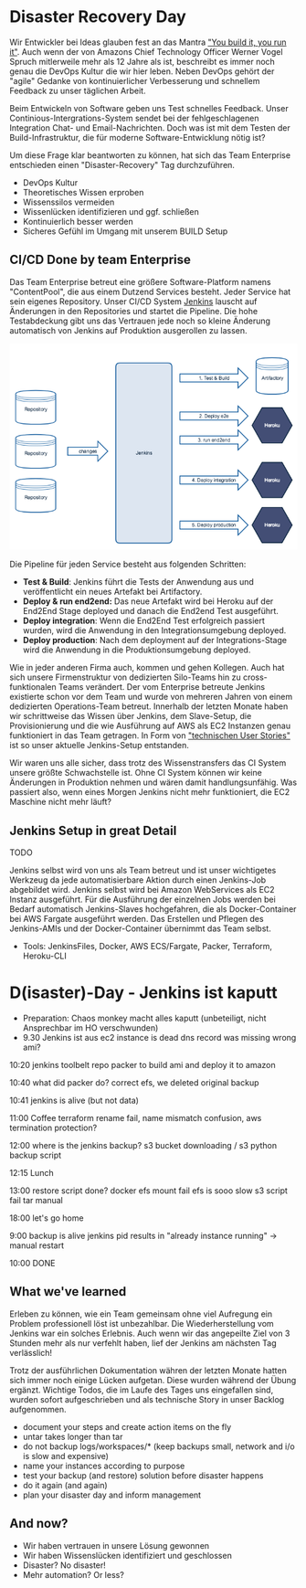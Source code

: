# Disaster Recovery Day

Wir Entwickler bei Ideas glauben fest an das Mantra ["You build it, you run it"](https://queue.acm.org/detail.cfm?id=1142065). Auch wenn der 
von Amazons Chief Technology Officer Werner Vogel Spruch mitlerweile mehr als 12 Jahre als ist, beschreibt es immer noch genau die DevOps Kultur 
die wir hier leben. Neben DevOps gehört der "agile" Gedanke von kontinuierlicher Verbesserung und schnellem Feedback zu unser täglichen Arbeit.

Beim Entwickeln von Software geben uns Test schnelles Feedback. Unser Continious-Intergrations-System sendet bei der fehlgeschlagenen 
Integration Chat- und Email-Nachrichten. Doch was ist mit dem Testen der Build-Infrastruktur, die für moderne Software-Entwicklung nötig ist?   

Um diese Frage klar beantworten zu können, hat sich das Team Enterprise entschieden einen "Disaster-Recovery" Tag durchzuführen. 

- DevOps Kultur 
- Theoretisches Wissen erproben
- Wissenssilos vermeiden
- Wissenlücken identifizieren und ggf. schließen
- Kontinuierlich besser werden
- Sicheres Gefühl im Umgang mit unserem BUILD Setup

## CI/CD Done by team Enterprise

Das Team Enterprise betreut eine größere Software-Platform namens "ContentPool", die aus einem Dutzend Services besteht. Jeder Service hat sein
eigenes Repository. Unser CI/CD System [Jenkins](https://jenkins.io/) lauscht auf Änderungen in den Repositories und startet die Pipeline. Die
hohe Testabdeckung gibt uns das Vertrauen jede noch so kleine Änderung automatisch von Jenkins auf Produktion ausgerollen zu lassen. 

![alt text](./disaster-recovery-day/2.png "Logo Title Text 1")

Die Pipeline für jeden Service besteht aus folgenden Schritten:
 * __Test & Build__: Jenkins führt die Tests der Anwendung aus und veröffentlicht ein neues Artefakt bei Artifactory.
 * __Deploy & run end2end:__ Das neue Artefakt wird bei Heroku auf der End2End Stage deployed und danach die End2end Test ausgeführt. 
 * __Deploy integration__: Wenn die End2End Test erfolgreich passiert wurden, wird die Anwendung in den Integrationsumgebung deployed.
 * __Deploy production__: Nach dem deployment auf der Integrations-Stage wird die Anwendung in die Produktionsumgebung deployed. 

Wie in jeder anderen Firma auch, kommen und gehen Kollegen. Auch hat sich unsere Firmenstruktur von dedizierten Silo-Teams hin zu cross-funktionalen Teams verändert. Der vom Enterprise betreute Jenkins existierte schon vor dem Team und wurde von mehreren Jahren von einem dedizierten Operations-Team betreut. Innerhalb der letzten Monate haben wir schrittweise das Wissen über Jenkins, dem Slave-Setup, die Provisionierung und die wie Ausführung auf AWS als EC2 Instanzen genau funktioniert in das Team getragen. In Form von ["technischen User Stories"](http://rgalen.com/agile-training-news/2013/11/10/technical-user-stories-what-when-and-how) ist so unser aktuelle Jenkins-Setup entstanden. 

Wir waren uns alle sicher, dass trotz des Wissenstransfers das CI System unsere größte Schwachstelle ist. Ohne CI System können wir keine Änderungen in Produktion nehmen und wären damit handlungsunfähig. Was passiert also, wenn eines Morgen Jenkins nicht mehr funktioniert, die EC2 Maschine nicht mehr läuft?

## Jenkins Setup in great Detail

TODO

Jenkins selbst wird von uns als Team betreut und ist unser wichtigetes Werkzeug da jede automatisierbare Aktion durch einen Jenkins-Job abgebildet wird. 
Jenkins selbst wird bei Amazon WebServices als EC2 Instanz ausgeführt. Für die Ausführung der einzelnen Jobs werden bei Bedarf automatisch 
Jenkins-Slaves hochgefahren, die als Docker-Container bei AWS Fargate ausgeführt werden. Das Erstellen und Pflegen des Jenkins-AMIs und der 
Docker-Container übernimmt das Team selbst. 

- Tools: JenkinsFiles, Docker, AWS ECS/Fargate, Packer, Terraform, Heroku-CLI

# D(isaster)-Day - Jenkins ist kaputt

- Preparation: Chaos monkey macht alles kaputt (unbeteiligt, nicht Ansprechbar im HO verschwunden)
- 9.30 Jenkins ist aus
ec2 instance is dead
dns record was missing
wrong ami?

10:20 jenkins toolbelt repo 
packer to build ami and deploy it to amazon

10:40 what did packer do?
correct efs, we deleted original backup

10:41 jenkins is alive (but not data)

11:00 Coffee
terraform rename fail, name mismatch confusion, aws termination protection?

12:00 where is the jenkins backup?
s3 bucket downloading / s3 python backup script

12:15 Lunch

13:00 restore script done?
docker efs mount fail
efs is sooo slow
s3 script fail
tar manual

18:00 let's go home

9:00 backup is alive
jenkins pid results in "already instance running" -> manual restart

10:00 DONE

## What we've learned 

Erleben zu können, wie ein Team gemeinsam ohne viel Aufregung ein Problem professionell löst ist unbezahlbar. Die Wiederherstellung vom Jenkins war ein solches Erlebnis. Auch wenn wir das angepeilte Ziel von 3 Stunden mehr als nur verfehlt haben, lief der Jenkins am nächsten Tag verlässlich!

Trotz der ausführlichen Dokumentation währen der letzten Monate hatten sich immer noch einige Lücken aufgetan. Diese wurden während der Übung ergänzt. Wichtige Todos, die im Laufe des Tages uns eingefallen sind, wurden sofort aufgeschrieben und als technische Story in unser Backlog aufgenommen.

- document your steps and create action items on the fly
- untar takes longer than tar
- do not backup logs/workspaces/* (keep backups small, network and i/o is slow and expensive)
- name your instances according to purpose
- test your backup (and restore) solution before disaster happens
- do it again (and again)
- plan your disaster day and inform management

## And now?
- Wir haben vertrauen in unsere Lösung gewonnen
- Wir haben Wissenslücken identifiziert und geschlossen
- Disaster? No disaster!
- Mehr automation? Or less? 
